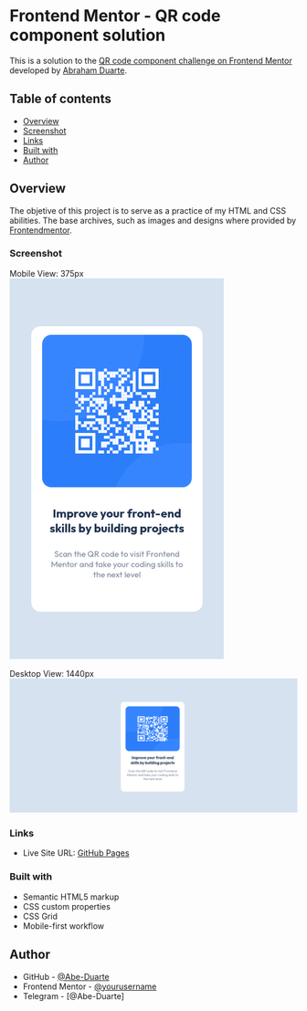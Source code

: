 # Frontend Mentor - QR code component solution

This is a solution to the [QR code component challenge on Frontend Mentor](https://www.frontendmentor.io/challenges/qr-code-component-iux_sIO_H) developed by [Abraham Duarte](https://github.com/Abe-Duarte).

## Table of contents

- [Overview](#overview)
- [Screenshot](#screenshot)
- [Links](#links)
- [Built with](#built-with)
- [Author](#author)

## Overview
The objetive of this project is to serve as a practice of my HTML and CSS abilities. The base archives, such as images and designs where provided by [Frontendmentor](https://frontendmentor.io/).

### Screenshot
Mobile View: 375px
![](./screenshots/375px-width.png)

Desktop View: 1440px
![](./screenshots/1440px-width.png)

### Links
- Live Site URL: [GitHub Pages](https://abe-duarte.github.io/QR-Code-Component/)

### Built with

- Semantic HTML5 markup
- CSS custom properties
- CSS Grid
- Mobile-first workflow

## Author

- GitHub - [@Abe-Duarte](https://www.github.com/Abe-Duarte)
- Frontend Mentor - [@yourusername](https://www.frontendmentor.io/profile/Abe-Duarte)
- Telegram - [@Abe-Duarte]
